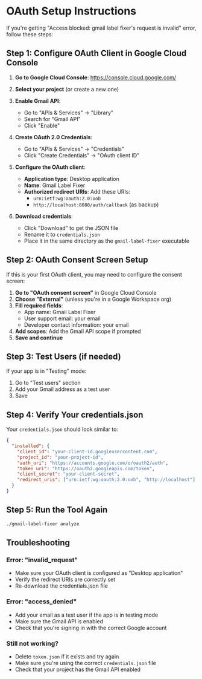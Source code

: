# OAuth Setup Instructions

If you're getting "Access blocked: gmail label fixer's request is invalid" error, follow these steps:

## Step 1: Configure OAuth Client in Google Cloud Console

1. **Go to Google Cloud Console**: https://console.cloud.google.com/
2. **Select your project** (or create a new one)
3. **Enable Gmail API**:
   - Go to "APIs & Services" → "Library"
   - Search for "Gmail API"
   - Click "Enable"

4. **Create OAuth 2.0 Credentials**:
   - Go to "APIs & Services" → "Credentials"
   - Click "Create Credentials" → "OAuth client ID"
   
5. **Configure the OAuth client**:
   - **Application type**: Desktop application
   - **Name**: Gmail Label Fixer
   - **Authorized redirect URIs**: Add these URIs:
     - `urn:ietf:wg:oauth:2.0:oob`
     - `http://localhost:8080/auth/callback` (as backup)
   
6. **Download credentials**:
   - Click "Download" to get the JSON file
   - Rename it to `credentials.json`
   - Place it in the same directory as the `gmail-label-fixer` executable

## Step 2: OAuth Consent Screen Setup

If this is your first OAuth client, you may need to configure the consent screen:

1. **Go to "OAuth consent screen"** in Google Cloud Console
2. **Choose "External"** (unless you're in a Google Workspace org)
3. **Fill required fields**:
   - App name: Gmail Label Fixer
   - User support email: your email
   - Developer contact information: your email
4. **Add scopes**: Add the Gmail API scope if prompted
5. **Save and continue**

## Step 3: Test Users (if needed)

If your app is in "Testing" mode:
1. Go to "Test users" section
2. Add your Gmail address as a test user
3. Save

## Step 4: Verify Your credentials.json

Your `credentials.json` should look similar to:
```json
{
  "installed": {
    "client_id": "your-client-id.googleusercontent.com",
    "project_id": "your-project-id",
    "auth_uri": "https://accounts.google.com/o/oauth2/auth",
    "token_uri": "https://oauth2.googleapis.com/token",
    "client_secret": "your-client-secret",
    "redirect_uris": ["urn:ietf:wg:oauth:2.0:oob", "http://localhost"]
  }
}
```

## Step 5: Run the Tool Again

```bash
./gmail-label-fixer analyze
```

## Troubleshooting

### Error: "invalid_request"
- Make sure your OAuth client is configured as "Desktop application"
- Verify the redirect URIs are correctly set
- Re-download the credentials.json file

### Error: "access_denied" 
- Add your email as a test user if the app is in testing mode
- Make sure the Gmail API is enabled
- Check that you're signing in with the correct Google account

### Still not working?
- Delete `token.json` if it exists and try again
- Make sure you're using the correct `credentials.json` file
- Check that your project has the Gmail API enabled